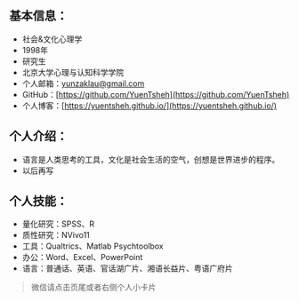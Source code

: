 ## 基本信息：

- 社会&文化心理学
- 1998年
- 研究生
- 北京大学心理与认知科学学院
- 个人邮箱：yunzaklau@gmail.com
- GitHub：[https://github.com/YuenTsheh](https://github.com/YuenTsheh)
- 个人博客：[https://yuentsheh.github.io/](https://yuentsheh.github.io/)



## 个人介绍：

- 语言是人类思考的工具，文化是社会生活的空气，创想是世界进步的程序。
- 以后再写



## 个人技能：

- 量化研究：SPSS、R
- 质性研究：NVivo11
- 工具：Qualtrics、Matlab Psychtoolbox
- 办公：Word、Excel、PowerPoint
- 语言：普通话、英语、官话湖广片、湘语长益片、粤语广府片





> 微信请点击页尾或者右侧个人小卡片
